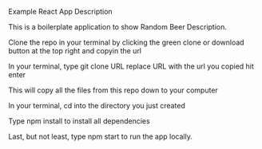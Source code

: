 Example React App
Description

This is a boilerplate application to show Random Beer Description. 

Clone the repo in your terminal by clicking the green clone or download button at the top right and copyin the url

In your terminal, type git clone URL replace URL with the url you copied hit enter

This will copy all the files from this repo down to your computer

In your terminal, cd into the directory you just created

Type npm install to install all dependencies

Last, but not least, type npm start to run the app locally.
